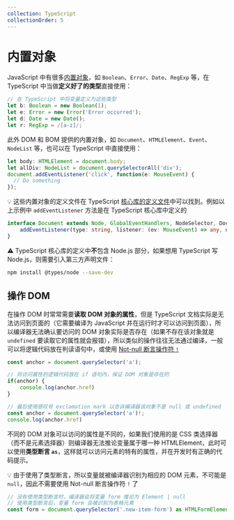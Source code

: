```yaml
---
collection: TypeScript
collectionOrder: 5
---
```


# 内置对象

JavaScript 中有很多[内置对象](https://developer.mozilla.org/en-US/docs/Web/JavaScript/Reference/Global_Objects)，如 `Boolean`、`Error`、`Date`、`RegExp` 等，在 TypeScript 中当做**定义好了的类型**直接使用：

```ts
// 在 TypeScript 中将变量定义为这些类型
let b: Boolean = new Boolean(1);
let e: Error = new Error('Error occurred');
let d: Date = new Date();
let r: RegExp = /[a-z]/;
```

此外 DOM 和 BOM 提供的内置对象，如 `Document`、`HTMLElement`、`Event`、`NodeList` 等，也可以在 TypeScript 中直接使用：

```ts
let body: HTMLElement = document.body;
let allDiv: NodeList = document.querySelectorAll('div');
document.addEventListener('click', function(e: MouseEvent) {
  // Do something
});
```

:bulb: 这些内置对象的定义文件在 TypeScript [核心库的定义文件](https://github.com/Microsoft/TypeScript/tree/master/src/lib)中可以找到。例如以上示例中 `addEventListener` 方法是在 TypeScript 核心库中定义的

```ts
interface Document extends Node, GlobalEventHandlers, NodeSelector, DocumentEvent {
    addEventListener(type: string, listener: (ev: MouseEvent) => any, useCapture?: boolean): void;
}
```

:warning: TypeScript 核心库的定义中**不**包含 Node.js 部分，如果想用 TypeScript 写 Node.js，则需要引入第三方声明文件：

```bash
npm install @types/node --save-dev
```

## 操作 DOM
在操作 DOM 时常常需要**读取 DOM 对象的属性**，但是 TypeScript 文档实际是无法访问到页面的（它需要编译为 JavaScript 并在运行时才可以访问到页面），所以编译器无法确认要访问的 DOM 对象实际是否存在（如果不存在该对象就是 `undefined` 要读取它的属性就会报错），所以类似的操作往往无法通过编译，一般可以将逻辑代码放在判读语句中，或使用 [Not-null 断言操作符 `!`](https://www.typescriptlang.org/docs/handbook/2/everyday-types.html#non-null-assertion-operator-postfix-)


```ts
const anchor = document.querySelector('a');

// 将访问属性的逻辑代码放在 if 语句内，保证 DOM 对象是存在的
if(anchor) {
    console.log(anchor.href)
}
```

```ts
// 最后使用感叹号 exclamation mark 以告诉编译器该对象不是 null 或 undefined
const anchor = document.querySelector('a')!;
console.log(anchor.href)
```

不同的 DOM 对象可以访问的属性是不同的，如果我们使用的是 CSS 类选择器（而不是元素选择器）则编译器无法推论变量属于哪一种 HTMLElement，此时可以使用**类型断言 `as`**，这样就可以访问元素的特有的属性，并在开发时有正确的代码提示。

:bulb: 由于使用了类型断言，所以变量就被编译器识别为相应的 DOM 元素，不可能是 `null`，因此不需要使用 Not-null 断言操作符 `!` 了

```js
// 没有使用类型断言时，编译器会将变量 form 推论为 Element | null
// 使用类型断言后，变量 form 会被识别为表格元素
const form = document.querySelector('.new-item-form') as HTMLFormElement;
```